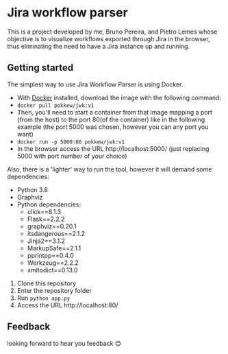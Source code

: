 # Jira workflow parser
This is a project developed by me, Bruno Pereira, and Pietro Lemes whose objective is to visualize workflows exported through Jira in the browser, thus eliminating the need to have a Jira instance up and running.

## Getting started
The simplest way to use Jira Workflow Parser is using Docker.
- With [Docker](https://www.docker.com/) installed, download the image with the following command:
- ```docker pull pokkew/jwk:v1```
- Then, you'll need to start a container from that image mapping a port (from the host) to the port 80(of the container) like in the following example (the port 5000 was chosen, however you can any port you want)
- ```docker run -p 5000:80 pokkew/jwk:v1```
- In the browser access the URL http://localhost:5000/ (just replacing 5000 with port number of your choice)

Also, there is a 'lighter' way to run the tool, however it will demand some dependencies:
- Python 3.8
- Graphviz
- Python dependencies:
    - click==8.1.3
    - Flask==2.2.2
    - graphviz==0.20.1
    - itsdangerous==2.1.2
    - Jinja2==3.1.2
    - MarkupSafe==2.1.1
    - pprintpp==0.4.0
    - Werkzeug==2.2.2
    - xmltodict==0.13.0

1. Clone this repository
2. Enter the repository folder
3. Run ``` python app.py ``` 
4. Access the URL http://localhost:80/

## Feedback
looking forward to hear you feedback :blush:
